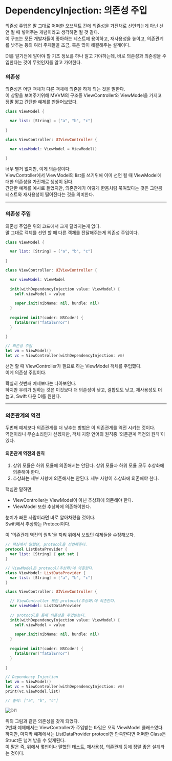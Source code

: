 # DependencyInjection: 의존성 주입
의존성 주입은 말 그대로 어떠한 오브젝트 간에 의존성을 가진채로 선언되는게 아닌 선언 될 때 넣어주는 개념이라고 생각하면 될 것 같다.  
이 구조는 모든 개발자들이 좋아하는 테스트에 용이하고, 재사용성을 높이고, 의존관계를 낮추는 등의 여러 주제들을 조금, 혹은 많이 해결해주는 설계이다.  

DI를 알기전에 알아야 할 기초 정보를 하나 알고 가야하는데, 바로 의존성과 의존성을 주입한다는 것이 무엇인지를 알고 가야한다.  

### 의존성
의존성은 어떤 객체가 다른 객체에 의존을 하게 되는 것을 말한다.  
이 상황을 보여주기위해 MVVM의 구조중 ViewController와 ViewModel을 가지고 정말 짧고 간단한 예제를 만들어보았다.  

```Swift
class ViewModel {

  var list: [String] = ["a", "b", "c"]
  
}

class ViewController: UIViewController {

  var viewModel: ViewModel = ViewModel()
  
}
```
너무 별거 없지만, 이게 의존성이다.  
ViewController에서 ViewModel의 list를 쓰기위해 이미 선언 될 때 ViewModel에 대한 의존성을 가진채로 생성이 된다.  
간단한 예제를 예시로 들었지만, 의존관계가 이렇게 한몸처럼 묶여있다는 것은 그만큼 테스트와 재사용성이 떨어진다는 것을 의미한다.  
***  
### 의존성 주입
의존성 주입은 위의 코드에서 크게 달라지는게 없다.  
말 그대로 객체를 선언 할 때 다른 객체를 전달해주는게 의존성 주입이다.  
```Swift
class ViewModel {

  var list: [String] = ["a", "b", "c"]
  
}

class ViewController: UIViewController {

  var viewModel: ViewModel
  
  init(withDependencyInjection value: ViewModel) {
    self.viewModel = value
    
    super.init(nibName: nil, bundle: nil)
  }
  
  required init?(coder: NSCoder) {
    fatalError("fatalError")
  }
  
}

// 의존성 주입
let vm = ViewModel()
let vc = ViewController(withDependencyInjection: vm)
```
선언 할 때 ViewController가 필요로 하는 ViewModel 객체를 주입했다.  
이게 의존성 주입이다.  

확실히 첫번째 예제보다는 나아보인다.  
하지만 우리가 원하는 것은 이것보다 더 의존성이 낮고, 결합도도 낮고, 재사용성도 더 높고, Swift 다운 DI를 원한다.  
***  
### 의존관계의 역전
두번째 예제보다 의존관계를 더 낮추는 방법은 이 의존관계를 역전 시키는 것이다.  
역전이라니 무슨소리인가 싶겠지만, 객체 지향 언어의 원칙중 '의존관계 역전의 원칙'이 있다.

#### 의존관계 역전의 원칙
1. 상위 모듈은 하위 모듈에 의존해서는 안된다. 상위 모듈과 하위 모듈 모두 추상화에 의존해야 한다.  
2. 추상화는 세부 사항에 의존해서는 안된다. 세부 사항이 추상화에 의존해야 한다.

핵심만 말하면, 
- ViewController는 ViewModel이 아닌 추상화에 의존해야 한다.  
- ViewModel 또한 추상화에 의존해야한다.  

눈치가 빠른 사람이라면 바로 알아차렸을 것이다.  
Swift에서 추상화는 Protocol이다.  

이 '의존관계 역전의 원칙'을 지켜 위에서 보았던 예제들을 수정해보자.  

```Swift
// 핵심에서 말했던, protocol을 선언해준다.
protocol ListDataProvider {
  var list: [String] { get set }
}

// ViewModel은 protocol(추상화)에 의존한다.
class ViewModel: ListDataProvider {
  var list: [String] = ["a", "b", "c"]
}

class ViewController: UIViewController {

  // ViewController 또한 protocol(추상화)에 의존한다.
  var viewModel: ListDataProvider
  
  // protocol을 통해 의존성을 주입받는다.
  init(withDependencyInjection value: ViewModel) {
    self.viewModel = value
    
    super.init(nibName: nil, bundle: nil)
  }
  
  required init?(coder: NSCoder) {
    fatalError("fatalError")
  }
  
}

// Dependency Injection
let vm = ViewModel()
let vc = ViewController(withDependencyInjection: vm)
print(vc.viewModel.list)

// 출력: ["a", "b", "c"]
```

![DI1](https://user-images.githubusercontent.com/55477102/136395512-1e18f9b0-0bf1-4bf9-81aa-6b9c49cb3198.png)  

위의 그림과 같은 의존성을 갖게 되었다.  
2번째 예제에서는 ViewController가 주입받는 타입은 오직 ViewModel 클래스였다.  
하지만, 마지막 예제에서는 ListDataProvider protocol만 만족한다면 어떠한 Class든 Struct든 넘겨 받을 수 있게된다.  
이 말은 즉, 위에서 몇번이나 말했던 테스트, 재사용성, 의존관계 등에 정말 좋은 설계라는 것이다.  
